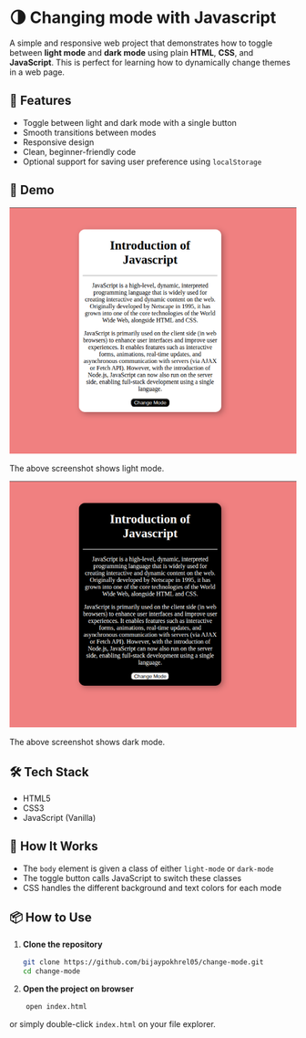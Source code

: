 # 🌗 Changing mode with Javascript


A simple and responsive web project that demonstrates how to toggle between **light mode** and **dark mode** using plain **HTML**, **CSS**, and **JavaScript**. This is perfect for learning how to dynamically change themes in a web page.

## 🚀 Features

- Toggle between light and dark mode with a single button
- Smooth transitions between modes
- Responsive design
- Clean, beginner-friendly code
- Optional support for saving user preference using `localStorage`

## 📸 Demo

![Dark Mode Preview](output/screenshot-light.png)

The above screenshot shows light mode.

![Light Mode Preview](output/screenshot-dark.png)

The above screenshot shows dark mode.


## 🛠️ Tech Stack

- HTML5
- CSS3
- JavaScript (Vanilla)


## 🧠 How It Works

- The `body` element is given a class of either `light-mode` or `dark-mode`
- The toggle button calls JavaScript to switch these classes
- CSS handles the different background and text colors for each mode

## 📦 How to Use

1. **Clone the repository**
   ```bash
   git clone https://github.com/bijaypokhrel05/change-mode.git
   cd change-mode
   ```
2. **Open the project on browser**
```bash
    open index.html
```
or simply double-click `index.html` on your file explorer.



